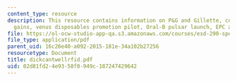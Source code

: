 ```yaml
---
content_type: resource
description: This resource contains information on P&G and Gillette, collaboration
  gains, venus disposables promotion pilot, Oral-B pulsar launch, EPC advantaged strategy.
file: https://ol-ocw-studio-app-qa.s3.amazonaws.com/courses/esd-290-special-topics-in-supply-chain-management-spring-2005/02d81fd24e9358f0949c187247429642_dickcantwellrfid.pdf
file_type: application/pdf
parent_uid: 16c26e40-a092-2015-181e-34a102b27256
resourcetype: Document
title: dickcantwellrfid.pdf
uid: 02d81fd2-4e93-58f0-949c-187247429642
---
```

